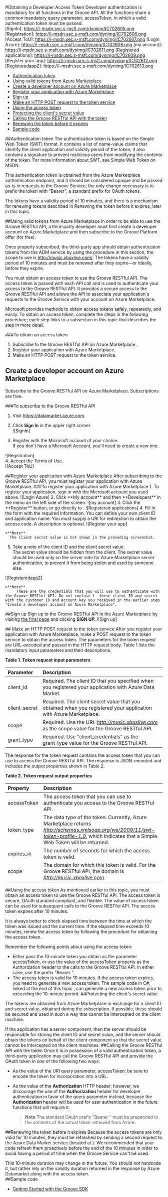 #Obtaining a Developer Access Token
Developer authentication is mandatory for all functions in the Groove API. All the functions share a common mandatory query parameter, accessToken, in which a valid authentication token must be passed.   
 [SignIn]: https://i-msdn.sec.s-msft.com/dynimg/IC702605.png
 [Registration]: https://i-msdn.sec.s-msft.com/dynimg/IC702606.png
 [Accept ToU]: https://i-msdn.sec.s-msft.com/dynimg/IC702607.png
 [Login Azure]: https://i-msdn.sec.s-msft.com/dynimg/IC702608.png
 [my account]: https://i-msdn.sec.s-msft.com/dynimg/IC702611.png
 [Registered applications]: https://i-msdn.sec.s-msft.com/dynimg/IC702609.png
 [Register your app]: https://i-msdn.sec.s-msft.com/dynimg/IC702612.png
 [Registeredapp2]: https://i-msdn.sec.s-msft.com/dynimg/IC702613.png  
 
+ [Authentication token](#authentication-token)
+ [Using valid tokens from Azure Marketplace](#using-valid-tokens-from-azure-marketplace)
+ [Create a developer account on Azure Marketplace](#create-a-developer-account-on-azure-marletplace)
+ [Register your application with Azure Marketplace](#register)
+ [Sign up](#sign-up)
+ [Make an HTTP POST request to the token service](#httppost)
+ [Using the access token](#accesstoken)
+ [Protecting the client's secret value](#protectclient)
+ [Calling the Groove RESTful API with the token](#callapi)
+ [Renewing the token before it expires](#renew)
+ [Sample code](#sample-code)

##Authentication token 
The authentication token is based on the Simple Web Token (SWT) format. It contains a list of name-value claims that identify the client application and validity period of the token; it also contains a signature to prevent malicious users from modifying the contents of the token. For more information about SWT, see Simple Web Token on MSDN.  

This authentication token is obtained from the Azure Marketplace authentication endpoint, and it should be considered opaque and be passed as-is in requests to the Groove Service; the only change necessary is to prefix the token with "Bearer", a standard prefix for OAuth tokens.   

The tokens have a validity period of 10 minutes, and there is a mechanism for renewing tokens described in Renewing the token before it expires, later in this topic.   

##Using valid tokens from Azure Marketplace
In order to be able to use the Groove RESTful API, a third-party developer must first create a developer account on Azure Marketplace and then subscribe to the Groove Platform offer (for free).   

Once properly subscribed, the third-party app should obtain authentication tokens from the ADM service by using the procedure in this section; the scope to use is http://music.xboxlive.com/. The tokens have a validity   
period of 10 minutes and must be renewed after they expire—or ideally, before they expire.   

You must obtain an access token to use the Groove RESTful API. The access token is passed with each API call and is used to authenticate your access to the Groove RESTful API. It provides a secure access to the Groove RESTful API and allows the API to associate your application's requests to the Groove Service with your account on Azure Marketplace.   
  
Microsoft provides methods to obtain access tokens safely, repeatedly, and easily. To obtain an access token, complete the steps in the following procedure; each step links to a subsection in this topic that describes the step in more detail.

###To obtain an access token
1. Subscribe to the Groove RESTful API on Azure Marketplace . 
2. Register your application with Azure Marketplace. 
3. Make an HTTP POST request to the token service. 


## Create a developer account on Azure Marketplace
Subscribe to the Groove RESTful API on Azure Marketplace. Subscriptions are free.  

###To subscribe to the Groove RESTful API  

1. Visit <https://datamarket.azure.com>.  
2. Click **Sign In** in the upper right corner.   
 ![SignIn]
 
3. Register with the Microsoft account of your choice.  
If you don't have a Microsoft Account, you'll need to create a new one.  

 ![Registration]  
4. Accept the Terms of Use.  
 ![Accept ToU]
 
 <a name="register">
##Register your application with Azure Marketplace
</a>
After subscribing to the Groove RESTful API, you must register your application with Azure Marketplace.
###To register your application with Azure Marketplace
1. To register your application, sign in with the Microsoft account you used above.  
 ![Login Azure]
2. Click **My account** and then **Developers** in the menu on the left side of the screen.   
 ![my account]
3. Click the **Register** button, or go directly to <https://datamarket.azure.com/developer/applications>.    
![Registered applications]
4. Fill in the form with the required information.  
You can define your own client ID and application name. You must supply a URI for redirection to obtain the access code. A description is optional.    
![Register your app]   

    >**Note**  
      The client secret value is not shown in the preceding screenshot.

5. Take a note of the client ID and the client secret value.  
The secret value should be hidden from the client. The secret value should be used only on the server side for Azure Marketplace server authentication, to prevent it from being stolen and used by someone else.  

![Registeredapp2]     

    >**Note**  
         These are the credentials that you will use to authenticate with the Groove RESTful API. Do not confuse t  these client ID and secret with the customer ID and account key you received in the earlier step "Create a developer account on Azure Marketplace".   

##Sign up
Sign up to the Groove RESTful API in the Azure Marketplace by visiting [the final page](https://datamarket.azure.com/dataset/xboxmusic/XboxMusicPlatform) and clicking **SIGN UP**.
![Sign up] 
 
  <a name="httppost">
## Make an HTTP POST request to the token service  
</a>
After you register your application with Azure Marketplace, make a POST request to the token service to obtain the access token. The parameters for the token request are URL-encoded and passed in the HTTP request body. Table 1 lists the mandatory input parameters and their descriptions.   

**Table 1. Token request input parameters**  

|Parameter|Description |
|:------------|:---------------|
|client_id|Required. The client ID that you specified when you registered your application with Azure Data Market.|
|client_secret|Required. The client secret value that you obtained when you registered your application with Azure Marketplace.|
|scope|Required. Use the URL *http://music.xboxlive.com* as the scope value for the Groove RESTful API.|
|grant_type|Required. Use "client_credentials" as the grant_type value for the Groove RESTful API.|

The response for the token request contains the access token that you can use to access the Groove RESTful API. The response is JSON-encoded and includes the output properties shown in Table 2.   

**Table 2. Token request output properties**  

|Property|Description|
|:------|:------|
|accessToken|The access token that you can use to authenticate you access to the Groove RESTful API.|
|token_type|The data type of the token. Currently, Azure Marketplace returns *http://schemas.xmlsoap.org/ws/2009/11/swt-token-profile-1.0*, which indicates that a Simple Web Token will be returned.|
|expires_in|The number of seconds for which the access token is valid.|
|scope|The domain for which this token is valid. For the Groove RESTful API, the domain is *http://music.xboxlive.com*.  |
  <a name="accesstoken">
##Using the access token
</a>
As mentioned earlier in this topic, you must obtain an access token to use the Groove RESTful API. The access token is secure, OAuth standard compliant, and flexible. The value of access token can be used for subsequent calls to the Groove RESTful API. The access token expires after 10 minutes.  

It is always better to check elapsed time between the time at which the token was issued and the current time. If the elapsed time exceeds 10 minutes, renew the access token by following the procedure for obtaining the access token.  

Remember the following points about using the access token:   

+ Either pass the 10-minute token you obtain as the parameter accessToken, or use the value of the accessToken property as the Authorization header to the calls to the Groove RESTful API. In either case, use the prefix "Bearer ". 
+ The access token is valid for 10 minutes. If the access token expires, you need to generate a new access token. The sample code in C#, linked at the end of this topic , can generate a new access token prior to exceeding the 10-minute period.
  <a name="protectclient">
##Protecting the client's secret value
</a>
The tokens are obtained from Azure Marketplace in exchange for a client ID and secret value, obtained during the subscription. If possible, these should be secured and used in such a way that cannot be intercepted on the client machine.  

If the application has a server component, then the server should be responsible for storing the client ID and secret value, and the server should obtain the tokens on behalf of the client component so that the secret value cannot be intercepted on the client machines.
  <a name="callapi">
##Calling the Groove RESTful API with the token
</a>
Once it is in possession of a valid authentication token, a third-party application may call the Groove RESTful API and provide the OAuth token in one of the following two ways:  

+ As the value of the URI query parameter, accessToken; be sure to encode the token for incorporation into a URL.
+ As the value of the **Authorization** HTTP header; however, we discourage the use of the **Authorization** header for developer authentication in favor of the query parameter instead, because the **Authorization** header will be used for user authentication in the future functions that will require it.  

  >**Note** 
The standard OAuth prefix "Bearer " must be prepended to the contents of the actual token retrieved from Azure.  


<a name="renew">
##Renewing the token before it expires
</a>
Because the access tokens are only valid for 10 minutes, they must be refreshed by sending a second request to the Azure Data Market service (located at <https://datamarket.accesscontrol.windows.net/v2/OAuth2-13>). We recommended that your code refresh them proactively before the end of the 10 minutes in order to avoid having a period of time when the Groove Service can't be used.  

This 10-minute duration may change in the future. You should not hardcode it, but rather rely on the validity duration returned in the response by Azure Datamarket along with the access token.   
##Sample code
+  [Getting Started with the Groove SDK](../Getting%20Started.md)
